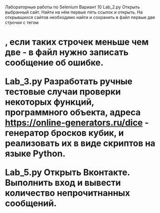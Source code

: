 Лабораторные работы по Selenium
Вариант 10
Lab_2.py
Открыть выбранный сайт. Найти на нём первые пять ссылок и открыть. На
открывшихся сайтов необходимо найти и сохранить в файл первые две строчки с тегом <H1> , если таких строчек меньше чем две - в файл нужно записать сообщение об ошибке.

Lab_3.py 
Разработать ручные тестовые случаи проверки некоторых функций, программного объекта, адреса https://online-generators.ru/dice - генератор бросков кубик, и реализовать их в виде скриптов на языке Python.

Lab_5.py
Открыть Вконтакте. Выполнить вход и вывести количество непрочитнанных сообщений. 